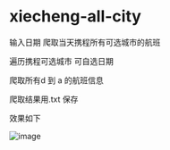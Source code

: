 # xiecheng-all-city
输入日期 爬取当天携程所有可选城市的航班

遍历携程可选城市 可自选日期

爬取所有d 到 a 的航班信息

爬取结果用.txt 保存 

效果如下

![image](https://github.com/IDwithyou8/xiecheng-all-city/blob/master/%E6%97%A0%E6%A0%87%E9%A2%981.png)

